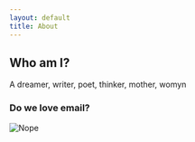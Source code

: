 ```yaml
---
layout: default
title: About
---
```

## Who am I?
A dreamer, writer, poet, thinker, mother, womyn

### Do we love email?
![Nope](https://i.gifer.com/1Ls0.gif)
